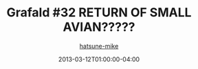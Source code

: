 ---
title: "Grafald #32 RETURN OF SMALL AVIAN?????"
type: "image"
date: 2013-03-12T01:00:00-04:00
draft: false
categories:
- comics
- collaborations
tags:
- grafald
image_path: "../img/2013/32.png"
alt_text: ""
is_subpage: true
author: "[hatsune-mike](https://cohost.org/hatsune-mike)"
---